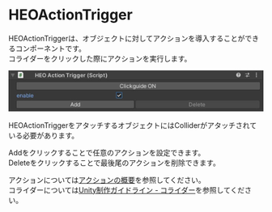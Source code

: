 # HEOActionTrigger

HEOActionTriggerは、オブジェクトに対してアクションを導入することができるコンポーネントです。<br/>
コライダーをクリックした際にアクションを実行します。

![HEOActionTrigger](img/HEOActionTrigger.jpg)

HEOActionTriggerをアタッチするオブジェクトにはColliderがアタッチされている必要があります。

Addをクリックすることで任意のアクションを設定できます。<br/>
Deleteをクリックすることで最後尾のアクションを削除できます。

アクションについては[アクションの概要](ActionsOverview.md)を参照してください。<br>
コライダーについては[Unity制作ガイドライン - コライダー](../heoexporter/he_UnityGuidelines.md)を参照してください。